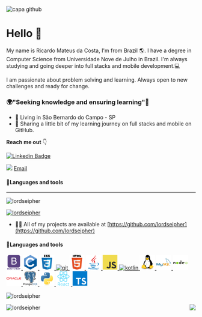 ![capa github](<img src="https://wallpapercave.com/wp/wp3082268.jpg" />)

# Hello 👋

My name is Ricardo Mateus da Costa, I'm from Brazil 🌎. 
I have a degree in Computer Science from Universidade Nove de Julho in Brazil. I'm always studying and going deeper into full stacks and mobile
development.💻

I am passionate about problem solving and learning. Always open to new challenges and ready for change.

### 🌍"Seeking knowledge and ensuring learning"🧠


- 📍 Living in São Bernardo do Campo - SP
- 🌈 Sharing a little bit of my learning journey on full stacks and mobile on GitHub.

**Reach me out** 👇

[![Linkedin Badge](https://img.shields.io/badge/-LinkedIn-blue?style=flat-square&logo=Linkedin&logoColor=white&link=https://www.linkedin.com/in/ricardo-mateus-da-costa-4a0836213/)](https://www.linkedin.com/in/ricardo-mateus-da-costa-4a0836213/) 

<a href="ricardo_matheus_2005@hotmail.com"><img src="https://github.com/leticiadasilva/leticiadasilva/blob/main/images/email.png" width="16"></img></a> [Email](mailto:ricardo_matheus_2005@hotmail.com) 

####  🔧Languages and tools
---
<p align="left"> <img src="https://komarev.com/ghpvc/?username=lordseipher&label=Profile%20views&color=0e75b6&style=flat" alt="lordseipher" /> </p>

<p align="left"> <a href="https://github.com/ryo-ma/github-profile-trophy"><img src="https://github-profile-trophy.vercel.app/?username=lordseipher" alt="lordseipher" /></a> </p>

- 👨‍💻 All of my projects are available at [https://github.com/lordseipher](https://github.com/lordseipher)


 ####  🔧Languages and tools
 
<p align="left"> <a href="https://getbootstrap.com" target="_blank"> <img src="https://raw.githubusercontent.com/devicons/devicon/master/icons/bootstrap/bootstrap-plain-wordmark.svg" alt="bootstrap" width="40" height="40"/> </a> <a href="https://www.cprogramming.com/" target="_blank"> <img src="https://raw.githubusercontent.com/devicons/devicon/master/icons/c/c-original.svg" alt="c" width="40" height="40"/> </a> <a href="https://www.w3schools.com/css/" target="_blank"> <img src="https://raw.githubusercontent.com/devicons/devicon/master/icons/css3/css3-original-wordmark.svg" alt="css3" width="40" height="40"/> </a> <a href="https://git-scm.com/" target="_blank"> <img src="https://www.vectorlogo.zone/logos/git-scm/git-scm-icon.svg" alt="git" width="40" height="40"/> </a> <a href="https://www.w3.org/html/" target="_blank"> <img src="https://raw.githubusercontent.com/devicons/devicon/master/icons/html5/html5-original-wordmark.svg" alt="html5" width="40" height="40"/> </a> <a href="https://www.java.com" target="_blank"> <img src="https://raw.githubusercontent.com/devicons/devicon/master/icons/java/java-original.svg" alt="java" width="40" height="40"/> </a> <a href="https://developer.mozilla.org/en-US/docs/Web/JavaScript" target="_blank"> <img src="https://raw.githubusercontent.com/devicons/devicon/master/icons/javascript/javascript-original.svg" alt="javascript" width="40" height="40"/> </a> <a href="https://kotlinlang.org" target="_blank"> <img src="https://www.vectorlogo.zone/logos/kotlinlang/kotlinlang-icon.svg" alt="kotlin" width="40" height="40"/> </a> <a href="https://www.linux.org/" target="_blank"> <img src="https://raw.githubusercontent.com/devicons/devicon/master/icons/linux/linux-original.svg" alt="linux" width="40" height="40"/> </a> <a href="https://www.mysql.com/" target="_blank"> <img src="https://raw.githubusercontent.com/devicons/devicon/master/icons/mysql/mysql-original-wordmark.svg" alt="mysql" width="40" height="40"/> </a> <a href="https://nodejs.org" target="_blank"> <img src="https://raw.githubusercontent.com/devicons/devicon/master/icons/nodejs/nodejs-original-wordmark.svg" alt="nodejs" width="40" height="40"/> </a> <a href="https://www.oracle.com/" target="_blank"> <img src="https://raw.githubusercontent.com/devicons/devicon/master/icons/oracle/oracle-original.svg" alt="oracle" width="40" height="40"/> </a> <a href="https://www.postgresql.org" target="_blank"> <img src="https://raw.githubusercontent.com/devicons/devicon/master/icons/postgresql/postgresql-original-wordmark.svg" alt="postgresql" width="40" height="40"/> </a> <a href="https://www.python.org" target="_blank"> <img src="https://raw.githubusercontent.com/devicons/devicon/master/icons/python/python-original.svg" alt="python" width="40" height="40"/> </a> <a href="https://reactjs.org/" target="_blank"> <img src="https://raw.githubusercontent.com/devicons/devicon/master/icons/react/react-original-wordmark.svg" alt="react" width="40" height="40"/> </a> <a href="https://www.typescriptlang.org/" target="_blank"> <img src="https://raw.githubusercontent.com/devicons/devicon/master/icons/typescript/typescript-original.svg" alt="typescript" width="40" height="40"/> </a> </p>


<p><img align="center" src="https://github-readme-stats.vercel.app/api?username=lordseipher&show_icons=true&theme=dark&title_color=05e6b9&text_color=05e6b9&locale=en" alt="lordseipher" /></p>

<p><img align="left" src="https://github-readme-stats.vercel.app/api/top-langs?username=lordseipher&show_icons=true&theme=dark&title_color=05e6b9&text_color=05e6b9&locale=en&layout=compact" alt="lordseipher" /></p>



<p align="right"><img src="https://phoneky.co.uk/thumbs/screensavers/down/fantasy/emc2_xo98y3nx.gif"></p>








